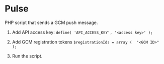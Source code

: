 # Pulse
PHP script that sends a GCM push message.

1. Add API access key:
   `define( 'API_ACCESS_KEY', '<access key>' );`

2. Add GCM registration tokens
  `$registrationIds = array
    ( 
        "<GCM ID>" 
    );`

3. Run the script.
